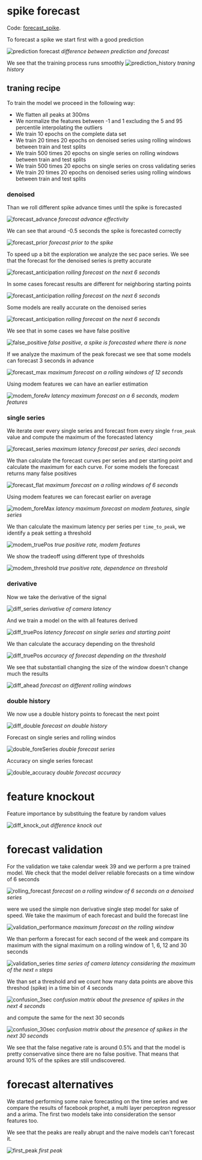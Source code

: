 # spike forecast

Code: [forecast_spike](src/forecast_spike.py).

To forecast a spike we start first with a good prediction

![prediction forecast](../f/f_tele/prediction_forecast.png)
_difference between prediction and forecast_

We see that the training process runs smoothly
![prediction_history](../f/f_tele/prediction_history.png)
_traning history_

## traning recipe

To train the model we proceed in the following way:

* We flatten all peaks at 300ms
* We normalize the features between -1 and 1 excluding the 5 and 95 percentile interpolating the outliers
* We train 10 epochs on the complete data set
* We train 20 times 20 epochs on denoised series using rolling windows between train and test splits
* We train 500 times 20 epochs on single series on rolling windows between train and test splits
* We train 500 times 20 epochs on single series on cross validating series
* We train 20 times 20 epochs on denoised series using rolling windows between train and test splits


### denoised

Than we roll different spike advance times until the spike is forecasted

![forecast_advance](../f/f_tele/forecast_advance.png)
_forecast advance effectivity_

We can see that around -0.5 seconds the spike is forecasted correctly

![forecast_prior](../f/f_tele/forecast_prior.png)
_forecast prior to the spike_

To speed up a bit the exploration we analyze the sec pace series. We see that the forecast for the denoised series is pretty accurate 

![forecast_anticipation](../f/f_tele/forecast_anticipation.png)
_rolling forecast on the next 6 seconds_

In some cases forecast results are different for neighboring starting points

![forecast_anticipation](../f/f_tele/forecast_anticipation1.png)
_rolling forecast on the next 6 seconds_

Some models are really accurate on the denoised series

![forecast_anticipation](../f/f_tele/forecast_aligned.png)
_rolling forecast on the next 6 seconds_

We see that in some cases we have false positive

![false_positive](../f/f_tele/false_positive.png)
_false positive, a spike is forecasted where there is none_

If we analyze the maximum of the peak forecast we see that some models can forecast 3 seconds in advance

![forecast_max](../f/f_tele/forecast_max.png)
_maximum forecast on a rolling windows of 12 seconds_

Using modem features we can have an earlier estimation

![modem_foreAv](../f/f_tele/modem_foreAv.png)
_latency maximum forecast on a 6 seconds, modem features_

### single series

We iterate over every single series and forecast from every single `from_peak` value and compute the maximum of the forecasted latency

![forecast_series](../f/f_tele/forecast_series.png)
_maximum latency forecast per series, deci seconds_

We than calculate the forecast curves per series and per starting point and calculate the maximum for each curve. For some models the forecast returns many false positives

![forecast_flat](../f/f_tele/forecast_flat.png)
_maximum forecast on a rolling windows of 6 seconds_

Using modem features we can forecast earlier on average

![modem_foreMax](../f/f_tele/modem_foreMax.png)
_latency maximum forecast on modem features, single series_

We than calculate the maximum latency per series per `time_to_peak`, we identify a peak setting a threshold

![modem_truePos](../f/f_tele/modem_truePos.png)
_true positive rate, modem features_

We show the tradeoff using different type of thresholds

![modem_threshold](../f/f_tele/modem_threshold.png)
_true positive rate, dependence on threshold_

### derivative

Now we take the derivative of the signal

![diff_series](../f/f_tele/diff_series.png)
_derivative of camera latency_

And we train a model on the with all features derived

![diff_truePos](../f/f_tele/diff_truePos.png)
_latency forecast on single series and starting point_

We than calculate the accuracy depending on the threshold

![diff_truePos](../f/f_tele/diff_accuracy.png)
_accuracy of forecast depending on the threshold_

We see that substantiall changing the size of the window doesn't change much the results

![diff_ahead](../f/f_tele/diff_ahead.png)
_forecast on different rolling windows_

### double history

We now use a double history points to forecast the next point

![diff_double](../f/f_tele/diff_double.png)
_forecast on double history_

Forecast on single series and rolling windos

![double_foreSeries](../f/f_tele/double_foreSeries.png)
_double forecast series_

Accuracy on single series forecast

![double_accuracy](../f/f_tele/double_accuracy.png)
_double forecast accuracy_

# feature knockout

Feature importance by substituing the feature by random values

![diff_knock_out](../f/f_tele/diff_knock_out.png)
_difference knock out_

# forecast validation

For the validation we take calendar week 39 and we perform a pre trained model. We check that the model deliver reliable forecasts on a time window of 6 seconds

![rolling_forecast](../f/f_tele/rolling_forecast.png)
_forecast on a rolling window of 6 seconds on a denoised series_

were we used the simple non derivative single step model for sake of speed.
We take the maximum of each forecast and build the forecast line

![validation_performance](../f/f_tele/validation_forecast.png)
_maximum forecast on the rolling window_

We than perform a forecast for each second of the week and compare its maximum with the signal maximum on a rolling window of 1, 6, 12 and 30 seconds

![validation_series](../f/f_tele/validation_series.png)
_time series of camera latency considering the maximum of the next `n` steps_

We than set a threshold and we count how many data points are above this threshod (spike) in a time bin of 4 seconds

![confusion_3sec](../f/f_tele/confusion_4sec.png)
_confusion matrix about the presence of spikes in the next 4 seconds_

and compute the same for the next 30 seconds

![confusion_30sec](../f/f_tele/confusion_30sec.png)
_confusion matrix about the presence of spikes in the next 30 seconds_

We see that the false negative rate is around 0.5% and that the model is pretty conservative since there are no false positive. That means that around 10% of the spikes are still undiscovered. 

# forecast alternatives

We started performing some naive forecasting on the time series and we compare the results of facebook prophet, a multi layer perceptron regressor and a arima. The first two models take into consideration the sensor features too. 

We see that the peaks are really abrupt and the naive models can't forecast it.

![first_peak](../f/f_tele/first_peak.png "first peak")
_first peak_

